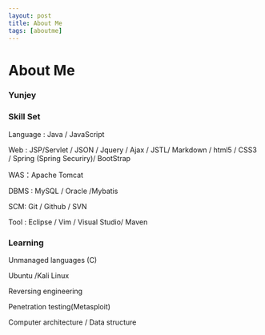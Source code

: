 ```yaml
---
layout: post
title: About Me
tags: [aboutme]
---
```


# About Me

### Yunjey

### Skill Set

Language : Java / JavaScript

Web : JSP/Servlet / JSON / Jquery / Ajax / JSTL/ Markdown / html5 / CSS3 / Spring (Spring Securiry)/ BootStrap 

WAS：Apache Tomcat   

DBMS : MySQL / Oracle /Mybatis 

SCM: Git / Github / SVN    

Tool : Eclipse / Vim / Visual Studio/ Maven



### Learning

Unmanaged languages (C)

Ubuntu /Kali Linux 

Reversing engineering

Penetration testing(Metasploit)

Computer architecture / Data structure
